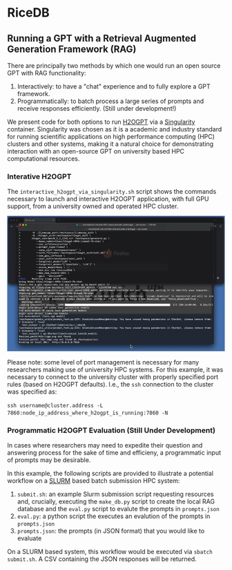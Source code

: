 # RiceDB

## Running a GPT with a Retrieval Augmented Generation Framework (RAG)

There are principally two methods by which one would run an open source GPT with RAG functionality:

1. Interactively: to have a "chat" experience and to fully explore a GPT framework.
2. Programmatically: to batch process a large series of prompts and receive responses efficiently. (Still under development!)

We present code for both options to run [H2OGPT](https://github.com/h2oai/h2ogpt) via a [Singularity](https://docs.sylabs.io/guides/latest/user-guide/) container. Singularity was chosen as it is a academic and industry standard for running scientific applications on high performance computing (HPC) clusters and other systems, making it a natural choice for demonstrating interaction with an open-source GPT on university based HPC computational resources.

### Interative H2OGPT

The `interactive_h2ogpt_via_singularity.sh` script shows the commands necessary to launch and interactive H2OGPT application, with full GPU support, from a university owned and operated HPC cluster.

<p align="center">
  <img src="interactive_h2ogpt.gif" alt="Launching from the command line and moving to the local browser to access the interace."/>
</p>

Please note: some level of port management is necessary for many researchers making use of university HPC systems. For this example, it was necessary to connect to the university cluster with properly specified port rules (based on H2OGPT defaults). I.e., the `ssh` connection to the cluster was specified as:

`ssh username@cluster.address -L 7860:node_ip_address_where_h2ogpt_is_running:7860 -N`

### Programmatic H2OGPT Evaluation (Still Under Development)

In cases where researchers may need to expedite their question and answering process for the sake of time and efficieny, a programmatic input of prompts may be desirable.

In this example, the following scripts are provided to illustrate a potential workflow on a [SLURM](https://slurm.schedmd.com/documentation.html) based batch submission HPC system:

1. `submit.sh`: an example Slurm submission script requesting resources and, crucially, executing the `make_db.py` script to create the local RAG database and the `eval.py` script to evalute the prompts in `prompts.json`
2. `eval.py`: a python script the executes an evalution of the prompts in `prompts.json`
3. `prompts.json`: the prompts (in JSON format) that you would like to evaluate

On a SLURM based system, this workflow would be executed via `sbatch submit.sh`. A CSV containing the JSON responses will be returned.